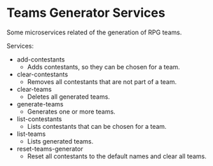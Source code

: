 Teams Generator Services
=======================================

Some microservices related of the generation of RPG teams.

Services:
* add-contestants
  * Adds contestants, so they can be chosen for a team.
* clear-contestants
  * Removes all contestants that are not part of a team.
* clear-teams
  * Deletes all generated teams.
* generate-teams
  * Generates one or more teams.
* list-contestants
  * Lists contestants that can be chosen for a team.
* list-teams
  * Lists generated teams.
* reset-teams-generator
  * Reset all contestants to the default names and clear all teams.
